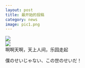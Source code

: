 ```yaml
---
layout: post
title: 最开始的投稿
category: news
image: pic1.png
---
```

![](../images/pic1.png )  
![](../images/pic2.png )  
啊啊天啊，天上人间，乐园走起

僕のせいじゃない、この世のせいだ！
